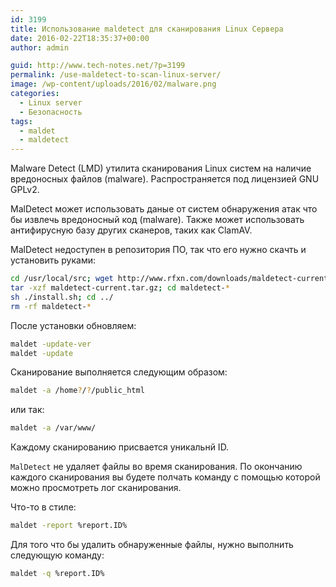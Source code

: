 ```yaml
---
id: 3199
title: Использование maldetect для сканирования Linux Сервера
date: 2016-02-22T18:35:37+00:00
author: admin

guid: http://www.tech-notes.net/?p=3199
permalink: /use-maldetect-to-scan-linux-server/
image: /wp-content/uploads/2016/02/malware.png
categories:
  - Linux server
  - Безопасность
tags:
  - maldet
  - maldetect
---
```

Malware Detect (LMD) утилита сканирования Linux систем на наличие вредоносных файлов (malware). Распространяется под лицензией GNU GPLv2.

MalDetect может использовать даные от систем обнаружения атак что бы извлечь вредоносный код (malware). Также может использовать антифирусную базу других сканеров, таких как ClamAV.

MalDetect недоступен в репозитория ПО, так что его нужно скачть и установить руками:

```bash
cd /usr/local/src; wget http://www.rfxn.com/downloads/maldetect-current.tar.gz  
tar -xzf maldetect-current.tar.gz; cd maldetect-*  
sh ./install.sh; cd ../  
rm -rf maldetect-*
```

После установки обновляем:

```bash
maldet -update-ver  
maldet -update
```

Сканирование выполняется следующим образом:

```bash
maldet -a /home?/?/public_html
```

или так:

```bash
maldet -a /var/www/
```

Каждому сканированию присвается уникальнй ID.

`MalDetect` не удаляет файлы во время сканирования. По окончанию каждого сканирования вы будете полчать команду с помощью которой можно просмотреть лог сканирования.

Что-то в стиле:

```bash
maldet -report %report.ID%
```

Для того что бы удалить обнаруженные файлы, нужно выполнить следующую команду:

```bash
maldet -q %report.ID%
```
